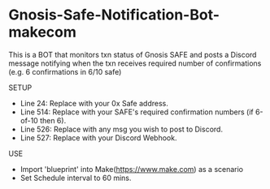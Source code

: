 # Gnosis-Safe-Notification-Bot-makecom

This is a BOT that monitors txn status of Gnosis SAFE and posts a Discord message notifying when the txn receives required number of confirmations (e.g. 6 confirmations in 6/10 safe)

SETUP
- Line 24: Replace with your 0x Safe address.
- Line 514: Replace with your SAFE's required confirmation numbers (if 6-of-10 then 6).
- Line 526: Replace with any msg you wish to post to Discord.
- Line 527: Replace with your Discord Webhook.

USE
- Import 'blueprint' into Make(https://www.make.com) as a scenario
- Set Schedule interval to 60 mins.
